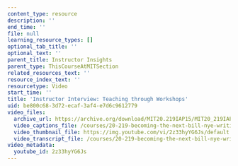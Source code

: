 ```yaml
---
content_type: resource
description: ''
end_time: ''
file: null
learning_resource_types: []
optional_tab_title: ''
optional_text: ''
parent_title: Instructor Insights
parent_type: ThisCourseAtMITSection
related_resources_text: ''
resource_index_text: ''
resourcetype: Video
start_time: ''
title: 'Instructor Interview: Teaching through Workshops'
uid: be800c68-3d72-ecaf-3af4-e7d6c9612779
video_files:
  archive_url: https://archive.org/download/MIT20.219IAP15/MIT20_219IAP15_Workshops_300k.mp4
  video_captions_file: /courses/20-219-becoming-the-next-bill-nye-writing-and-hosting-the-educational-show-january-iap-2015/2a0b8ccdfbce5dd995778f69794c02ff_2z33hyYG6Js.vtt
  video_thumbnail_file: https://img.youtube.com/vi/2z33hyYG6Js/default.jpg
  video_transcript_file: /courses/20-219-becoming-the-next-bill-nye-writing-and-hosting-the-educational-show-january-iap-2015/5c511cf95c021ce8c04935ba2dfc643d_2z33hyYG6Js.pdf
video_metadata:
  youtube_id: 2z33hyYG6Js
---
```

